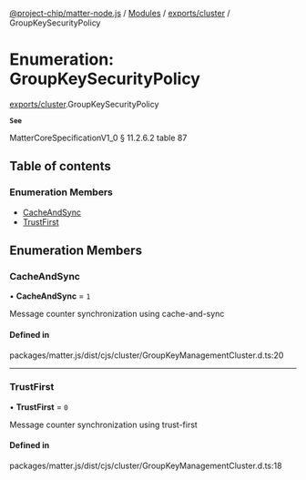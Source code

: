 [@project-chip/matter-node.js](../README.md) / [Modules](../modules.md) / [exports/cluster](../modules/exports_cluster.md) / GroupKeySecurityPolicy

# Enumeration: GroupKeySecurityPolicy

[exports/cluster](../modules/exports_cluster.md).GroupKeySecurityPolicy

**`See`**

MatterCoreSpecificationV1_0 § 11.2.6.2 table 87

## Table of contents

### Enumeration Members

- [CacheAndSync](exports_cluster.GroupKeySecurityPolicy.md#cacheandsync)
- [TrustFirst](exports_cluster.GroupKeySecurityPolicy.md#trustfirst)

## Enumeration Members

### CacheAndSync

• **CacheAndSync** = ``1``

Message counter synchronization using cache-and-sync

#### Defined in

packages/matter.js/dist/cjs/cluster/GroupKeyManagementCluster.d.ts:20

___

### TrustFirst

• **TrustFirst** = ``0``

Message counter synchronization using trust-first

#### Defined in

packages/matter.js/dist/cjs/cluster/GroupKeyManagementCluster.d.ts:18
